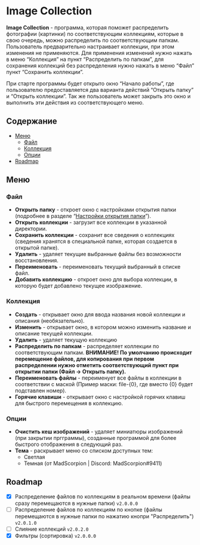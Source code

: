 # Image Collection
**Image Collection** - программа, которая поможет распределить фотографии (картинки) по соответствующим коллекциям, которые в свою очередь, можно распределить по соответствующим папкам.  
Пользователь предварительно настраивает коллекции, при этом изменения не применяются. Для применения изменений нужно нажать в меню “Коллекция” на пункт “Распределить по папкам”, для сохранения коллекций без распределения нужно нажать в меню “Файл” пункт “Сохранить коллекции”.

При старте программы будет открыто окно “Начало работы”, где пользователю предоставляется два варианта действий “Открыть папку” и “Открыть коллекции”. Так же пользователь может закрыть это окно и выполнить эти действия из соответствующего меню.

## Содержание
- [Меню](#меню)
  - [Файл](#файл)
  - [Коллекция](#коллекция)
  - [Опции](#опции)
- [Roadmap](#roadmap)

## Меню
### Файл
- **Открыть папку** - откроет окно с настройками открытия папки (подробнее в разделе “[Настройки открытия папки](#настройки-открытия-папки)”).  
- **Открыть коллекции** - загрузит все коллекции в указанной директории.  
- **Сохранить коллекции** - сохранит все сведения о коллекциях (сведения хранятся в специальной папке, которая создается в открытой папке).  
- **Удалить** - удаляет текущие выбранные файлы без возможности восстановления.  
- **Переименовать** - переименовать текущий выбранный в списке файл.  
- **Добавить коллекцию** - откроет окно для выбора коллекции, в которую будет добавлено текущее изображение.
### Коллекция
- **Создать** - открывает окно для ввода названия новой коллекции и описания (необязательно).  
- **Изменить** - открывает окно, в котором можно изменить название и описание текущей коллекции.  
- **Удалить** - удаляет текущую коллекцию  
- **Распределить по папкам** - распределяет коллекции по соответствующим папкам. **ВНИМАНИЕ! По умолчанию происходит перемещение файлов, для копирования при первом распределении нужно отметить соответствующий пункт при открытии папки (Файл -> Открыть папку).**  
- **Переименовать файлы** - переименует все файлы в коллекции в соответствии с маской (Пример маски: file-{0}, где вместо {0} будет подставлен номер).  
- **Горячие клавиши** - открывает окно с настройкой горячих клавиш для быстрого перемещения в коллекцию.
### Опции
- **Очистить кеш изображений** - удаляет миниатюры изображений (при закрытии пргграммы), созданные программой для более быстрого отображения в следующий раз.
- **Тема** - раскрывает меню со списком доступных тем:
  - Светлая
  - Темная (от MadScorpion | Discord: MadScorpion#9411)

## Roadmap
- [x] Распределение файлов по коллекциям в реальном времени (файлы сразу перемещаются в нужные папки) `v2.0.0.0`
- [ ] Распределение файлов по коллекциям по кнопке (файлы перемещаются в нужные папки по нажатию кнопри "Распределить") `v2.0.1.0`
- [ ] Слияние коллекций `v2.0.2.0`
- [x] Фильтры (сортировка) `v2.0.0.0`